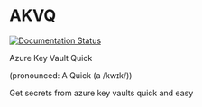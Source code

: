 # AKVQ

[![Documentation Status](https://readthedocs.org/projects/akvq/badge/?version=latest)](https://akvq.readthedocs.io/en/latest/?badge=latest)

Azure Key Vault Quick

(pronounced: A Quick (a /kwɪk/))

Get secrets from azure key vaults quick and easy
